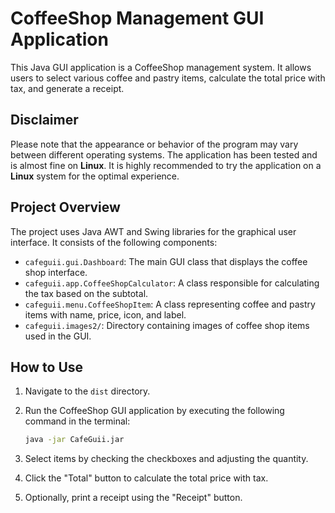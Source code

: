 # CoffeeShop Management GUI Application

This Java GUI application is a CoffeeShop management system. It allows users to select various coffee and pastry items, calculate the total price with tax, and generate a receipt.

## Disclaimer

Please note that the appearance or behavior of the program may vary between different operating systems. The application has been tested and is almost fine on **Linux**. It is highly recommended to try the application on a **Linux** system for the optimal experience.

## Project Overview

The project uses Java AWT and Swing libraries for the graphical user interface. It consists of the following components:

- `cafeguii.gui.Dashboard`: The main GUI class that displays the coffee shop interface.
- `cafeguii.app.CoffeeShopCalculator`: A class responsible for calculating the tax based on the subtotal.
- `cafeguii.menu.CoffeeShopItem`: A class representing coffee and pastry items with name, price, icon, and label.
- `cafeguii.images2/`: Directory containing images of coffee shop items used in the GUI.

## How to Use

1. Navigate to the `dist` directory.
2. Run the CoffeeShop GUI application by executing the following command in the terminal:

    ```bash
    java -jar CafeGuii.jar
    ```

3. Select items by checking the checkboxes and adjusting the quantity.
4. Click the "Total" button to calculate the total price with tax.
5. Optionally, print a receipt using the "Receipt" button.




